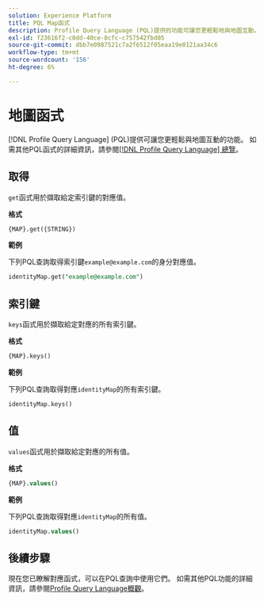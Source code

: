 ```yaml
---
solution: Experience Platform
title: PQL Map函式
description: Profile Query Language (PQL)提供的功能可讓您更輕鬆地與地圖互動。
exl-id: f23616f2-c0dd-40ce-8cfc-c757542fbd05
source-git-commit: dbb7e0987521c7a2f6512f05eaa19e0121aa34c6
workflow-type: tm+mt
source-wordcount: '156'
ht-degree: 6%

---
```


# 地圖函式

[!DNL Profile Query Language] (PQL)提供可讓您更輕鬆與地圖互動的功能。 如需其他PQL函式的詳細資訊，請參閱[[!DNL Profile Query Language] 總覽](./overview.md)。

## 取得

`get`函式用於擷取給定索引鍵的對應值。

**格式**

```sql
{MAP}.get({STRING})
```

**範例**

下列PQL查詢取得索引鍵`example@example.com`的身分對應值。

```sql
identityMap.get("example@example.com")
```

## 索引鍵

`keys`函式用於擷取給定對應的所有索引鍵。

**格式**

```sql
{MAP}.keys()
```

**範例**

下列PQL查詢取得對應`identityMap`的所有索引鍵。

```sql
identityMap.keys()
```

## 值

`values`函式用於擷取給定對應的所有值。

**格式**

```sql
{MAP}.values()
```

**範例**

下列PQL查詢取得對應`identityMap`的所有值。

```sql
identityMap.values()
```

## 後續步驟

現在您已瞭解對應函式，可以在PQL查詢中使用它們。 如需其他PQL功能的詳細資訊，請參閱[Profile Query Language概觀](./overview.md)。
